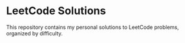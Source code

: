# LeetCode Solutions

This repository contains my personal solutions to LeetCode problems, organized by difficulty.

